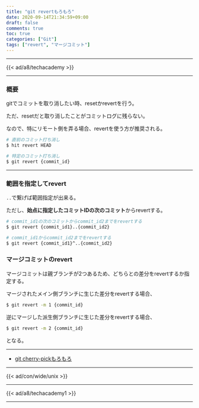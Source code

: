 ```yaml
---
title: "git revertもろもろ"
date: 2020-09-14T21:34:59+09:00
draft: false
comments: true
toc: true
categories: ["Git"]
tags: ["revert", "マージコミット"]
---
```


<!--more-->

---

{{< ad/a8/techacademy >}}

---

### 概要

gitでコミットを取り消したい時、resetかrevertを行う。

ただ、resetだと取り消したことがコミットログに残らない。

なので、特にリモート側を弄る場合、revertを使う方が推奨される。

```sh
# 直前のコミット打ち消し
$ hit revert HEAD

# 特定のコミット打ち消し
$ git revert {commit_id}
```

---

### 範囲を指定してrevert

`..`で繋げば範囲指定が出来る。

ただし、**始点に指定したコミットIDの次のコミット**からrevertする。

```sh
# commit_id1の次のコミットからcommit_id2までをrevertする
$ git revert {commit_id1}..{commit_id2}

# commit_id1からcommit_id2までをrevertする
$ git revert {commit_id1}^..{commit_id2}
```

### マージコミットのrevert

マージコミットは親ブランチが2つあるため、どちらとの差分をrevertするか指定する。

マージされたメイン側ブランチに生じた差分をrevertする場合、

```sh
$ git revert -m 1 {commit_id}
```

逆にマージした派生側ブランチに生じた差分をrevertする場合、

```sh
$ git revert -m 2 {commit_id}
```

となる。

---

- [git cherry-pickもろもろ](https://www.ted027.com/post/git-cherry-pick)

---

{{< ad/con/wide/unix >}}

---

{{< ad/a8/techacademy1 >}}

---

